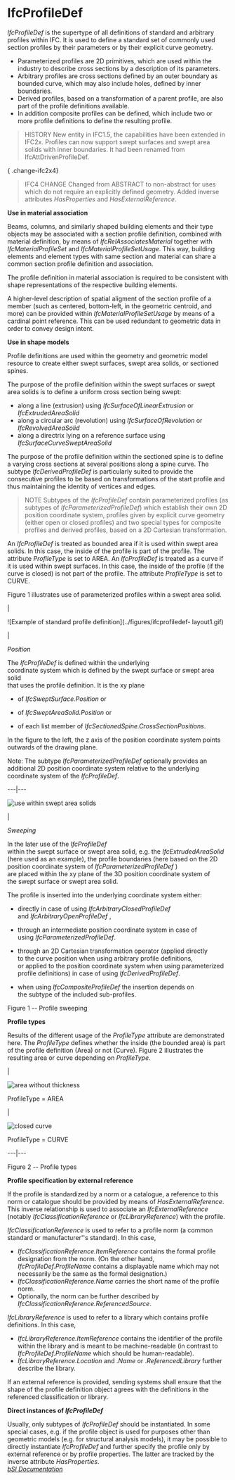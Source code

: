 IfcProfileDef
=============
_IfcProfileDef_ is the supertype of all definitions of standard and arbitrary
profiles within IFC. It is used to define a standard set of commonly used
section profiles by their parameters or by their explicit curve geometry.  
  
* Parameterized profiles are 2D primitives, which are used within the industry to describe cross sections by a description of its parameters.  
* Arbitrary profiles are cross sections defined by an outer boundary as bounded curve, which may also include holes, defined by inner boundaries.  
* Derived profiles, based on a transformation of a parent profile, are also part of the profile definitions available.  
* In addition composite profiles can be defined, which include two or more profile definitions to define the resulting profile.  
  
> HISTORY  New entity in IFC1.5, the capabilities have been extended in IFC2x.
> Profiles can now support swept surfaces and swept area solids with inner
> boundaries. It had been renamed from IfcAttDrivenProfileDef.  
  
{ .change-ifc2x4}  
> IFC4 CHANGE  Changed from ABSTRACT to non-abstract for uses which do not
> require an explicitly defined geometry. Added inverse attributes
> _HasProperties_ and _HasExternalReference_.  
  
**Use in material association**  
  
Beams, columns, and similarly shaped building elements and their type objects
may be associated with a section profile definition, combined with material
definition, by means of _IfcRelAssociatesMaterial_ together with
_IfcMaterialProfileSet_ and _IfcMaterialProfileSetUsage_. This way, building
elements and element types with same section and material can share a common
section profile definition and association.  
  
The profile definition in material association is required to be consistent
with shape representations of the respective building elements.  
  
A higher-level description of spatial aligment of the section profile of a
member (such as centered, bottom-left, in the geometric centroid, and more)
can be provided within _IfcMaterialProfileSetUsage_ by means of a cardinal
point reference. This can be used redundant to geometric data in order to
convey design intent.  
  
**Use in shape models**  
  
Profile definitions are used within the geometry and geometric model resource
to create either swept surfaces, swept area solids, or sectioned spines.  
  
The purpose of the profile definition within the swept surfaces or swept area
solids is to define a uniform cross section being swept:  
  
* along a line (extrusion) using _IfcSurfaceOfLinearExtrusion_ or _IfcExtrudedAreaSolid_  
* along a circular arc (revolution) using _IfcSurfaceOfRevolution_ or _IfcRevolvedAreaSolid_  
* along a directrix lying on a reference surface using _IfcSurfaceCurveSweptAreaSolid_  
  
The purpose of the profile definition within the sectioned spine is to define
a varying cross sections at several positions along a spine curve. The subtype
_IfcDerivedProfileDef_ is particularly suited to provide the consecutive
profiles to be based on transformations of the start profile and thus
maintaining the identity of vertices and edges.  
  
> NOTE  Subtypes of the _IfcProfileDef_ contain parameterized profiles (as
> subtypes of _IfcParameterizedProfileDef_) which establish their own 2D
> position coordinate system, profiles given by explicit curve geometry
> (either open or closed profiles) and two special types for composite
> profiles and derived profiles, based on a 2D Cartesian transformation.  
  
An _IfcProfileDef_ is treated as bounded area if it is used within swept area
solids. In this case, the inside of the profile is part of the profile. The
attribute _ProfileType_ is set to AREA. An _IfcProfileDef_ is treated as a
curve if it is used within swept surfaces. In this case, the inside of the
profile (if the curve is closed) is not part of the profile. The attribute
_ProfileType_ is set to CURVE.  
  
Figure 1 illustrates use of parameterized profiles within a swept area solid.  
  
  
  
  
  
|  
  
![Example of standard profile definition](../figures/ifcprofiledef-
layout1.gif)  
  
  
|  
  

_Position_  
  
The _IfcProfileDef_ is defined within the underlying  
coordinate system which is defined by the swept surface or swept area solid  
that uses the profile definition. It is the xy plane

  
  

  

  * of _IfcSweptSurface.Position_ or
  

  * of _IfcSweptAreaSolid.Position_ or
  

  * of each list member of _IfcSectionedSpine.CrossSectionPositions_.
  

  
  

In the figure to the left, the z axis of the position coordinate system points
outwards of the drawing plane.

  
  

Note: The subtype _IfcParameterizedProfileDef_ optionally provides an
additional 2D position coordinate system relative to the underlying coordinate
system of the _IfcProfileDef_.

  
  
  
  
---|---  
  
  
  
  
![use within swept area solids](../figures/ifcprofiledef-layout5.gif)  
  
  
|  
  

_Sweeping_

  
  

In the later use of the _IfcProfileDef_  
within the swept surface or swept area solid,  e.g. the _IfcExtrudedAreaSolid_  
(here used as an example), the profile boundaries (here based on the 2D  
position coordinate system of _IfcParameterizedProfileDef_ )  
are placed within the xy plane of the 3D position coordinate system of  
the swept surface or swept area solid.

  
  

The profile is inserted into the underlying coordinate system either:

  
  

  

  * directly in case of using _IfcArbitraryClosedProfileDef_  
and _IfcArbitraryOpenProfileDef_ ,

  
  

  * through an intermediate position coordinate system in case of  
using _IfcParameterizedProfileDef_.

  
  

  * through an 2D Cartesian transformation operator (applied directly  
to the curve position when using arbitrary profile definitions,  
or applied to the position coordinate system when using parameterized  
profile definitions) in case of using _IfcDerivedProfileDef_.

  
  

  * when using _IfcCompositeProfileDef_ the insertion depends on  
the subtype of the included sub-profiles.

  

  
  
  
  
  
  
  
  
  

Figure 1 -- Profile sweeping  
  
  
  
  
**Profile types**  
  
Results of the different usage of the _ProfileType_ attribute are demonstrated
here. The _ProfileType_ defines whether the inside (the bounded area) is part
of the profile definition (Area) or not (Curve). Figure 2 illustrates the
resulting area or curve depending on _ProfileType_.  
  
  
  
  
  
|  
  
![area without thickness](../figures/ifcprofiledef-layout3.gif)  
  
ProfileType = AREA  
  
  
|  
  
![closed curve](../figures/ifcprofiledef-layout4.gif)  
  
ProfileType = CURVE  
  
  
  
---|---  
  
  
  
  
  

Figure 2 -- Profile types  
  
  
  
  
**Profile specification by external reference**  
  
If the profile is standardized by a norm or a catalogue, a reference to this
norm or catalogue should be provided by means of _HasExternalReference_. This
inverse relationship is used to associate an _IfcExternalReference_ (notably
_IfcClassificationReference_ or _IfcLibraryReference_) with the profile.  
  
_IfcClassificationReference_ is used to refer to a profile norm (a common
standard or manufacturer''s standard). In this case,  
  
* _IfcClassificationReference.ItemReference_ contains the formal profile designation from the norm. (On the other hand, _IfcProfileDef.ProfileName_ contains a displayable name which may not necessarily be the same as the formal designation.)  
* _IfcClassificationReference.Name_ carries the short name of the profile norm.  
* Optionally, the norm can be further described by _IfcClassificationReference.ReferencedSource_.  
  
_IfcLibraryReference_ is used to refer to a library which contains profile
definitions. In this case,  
  
* _IfcLibraryReference.ItemReference_ contains the identifier of the profile within the library and is meant to be machine-readable (in contrast to _IfcProfileDef.ProfileName_ which should be human-readable).  
* _IfcLibraryReference.Location_ and ._Name_ or ._ReferencedLibrary_ further describe the library.  
  
If an external reference is provided, sending systems shall ensure that the
shape of the profile definition object agrees with the definitions in the
referenced classification or library.  
  
**Direct instances of _IfcProfileDef_**  
  
Usually, only subtypes of _IfcProfileDef_ should be instantiated. In some
special cases, e.g. if the profile object is used for purposes other than
geometric models (e.g. for structural analysis models), it may be possible to
directly instantiate _IfcProfileDef_ and further specify the profile only by
external reference or by profile properties. The latter are tracked by the
inverse attribute _HasProperties_.  
[ _bSI
Documentation_](https://standards.buildingsmart.org/IFC/DEV/IFC4_2/FINAL/HTML/schema/ifcprofileresource/lexical/ifcprofiledef.htm)


